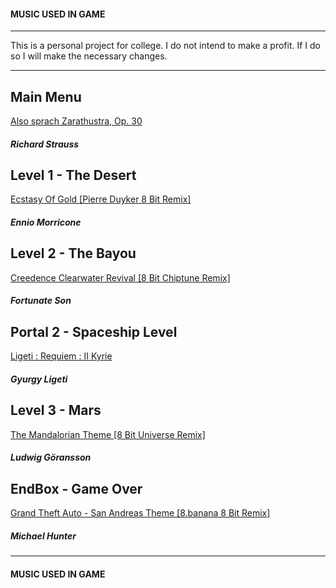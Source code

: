 #### MUSIC USED IN GAME

***
This is a personal project for college.
I do not intend to make a profit.
If I do so I will make the necessary changes.
***
## Main Menu
[Also sprach Zarathustra, Op. 30](https://youtu.be/QwxYiVXYyVs)
##### Richard Strauss

## Level 1 - The Desert
[Ecstasy Of Gold [Pierre Duyker 8 Bit Remix]](https://youtu.be/kek86LkFMwQ)
##### Ennio Morricone

## Level 2 - The Bayou
[Creedence Clearwater Revival [8 Bit Chiptune Remix]](https://youtu.be/s4yfY7y0fIA)
##### Fortunate Son

## Portal 2 - Spaceship Level
[Ligeti : Requiem : II Kyrie]()
##### Gyurgy Ligeti

## Level 3 - Mars
[The Mandalorian Theme [8 Bit Universe Remix]](https://youtu.be/eoUsbydHJKA)
##### Ludwig Göransson


## EndBox - Game Over
[Grand Theft Auto - San Andreas Theme [8.banana 8 Bit Remix]](https://youtu.be/j_KtYzmvxdY)
##### Michael Hunter

***
#### MUSIC USED IN GAME
